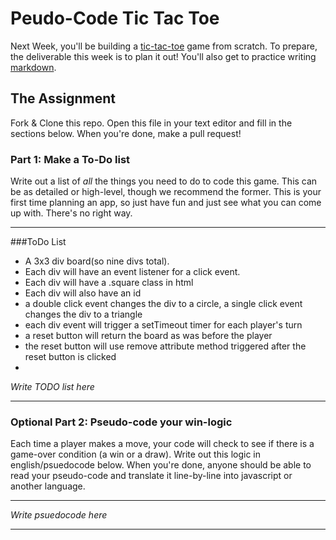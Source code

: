 # Peudo-Code Tic Tac Toe

Next Week, you'll be building a [tic-tac-toe](https://en.wikipedia.org/wiki/Tic-tac-toe) game from scratch. To prepare, the deliverable this week is to plan it out! You'll also get to practice writing [markdown](https://guides.github.com/features/mastering-markdown/).

## The Assignment

Fork & Clone this repo. Open this file in your text editor and fill in the sections below. When you're done, make a pull request!

### Part 1: Make a To-Do list

Write out a list of *all* the things you need to do to code this game. This can be as detailed or high-level, though we recommend the former. This is your first time planning an app, so just have fun and just see what you can come up with. There's no right way.

---
###ToDo List 
- A 3x3 div board(so nine divs total).
- Each div will have an event listener for a click event.
- Each div will have a .square class in html
- Each div will also have an id 
- a double click event changes the div to a circle, a single click event changes the div to a triangle 
- each div event will trigger a setTimeout timer for each player's turn 
- a reset button will return the board as was before the player 
- the reset button will use remove attribute method triggered after the reset button is clicked 
- 
*Write TODO list here*

---

### Optional Part 2: Pseudo-code your win-logic

Each time a player makes a move, your code will check to see if there is a game-over condition (a win or a draw). Write out this logic in english/psuedocode below. When you're done, anyone should be able to read your pseudo-code and translate it line-by-line into javascript or another language.

---

*Write psuedocode here*

---
